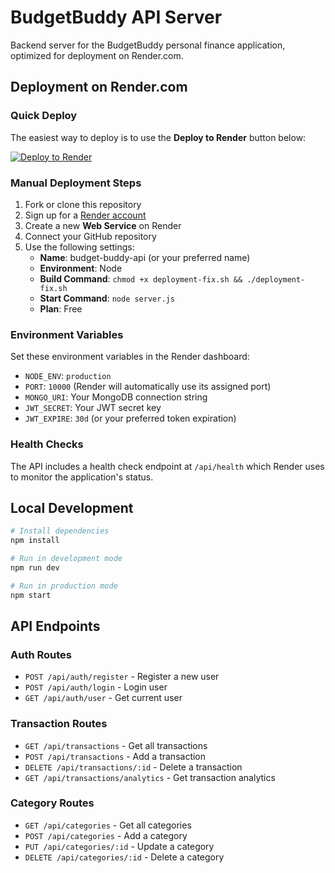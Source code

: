 # BudgetBuddy API Server

Backend server for the BudgetBuddy personal finance application, optimized for deployment on Render.com.

## Deployment on Render.com

### Quick Deploy

The easiest way to deploy is to use the **Deploy to Render** button below:

[![Deploy to Render](https://render.com/images/deploy-to-render-button.svg)](https://render.com/deploy)

### Manual Deployment Steps

1. Fork or clone this repository
2. Sign up for a [Render account](https://render.com)
3. Create a new **Web Service** on Render
4. Connect your GitHub repository
5. Use the following settings:
   - **Name**: budget-buddy-api (or your preferred name)
   - **Environment**: Node
   - **Build Command**: `chmod +x deployment-fix.sh && ./deployment-fix.sh`
   - **Start Command**: `node server.js`
   - **Plan**: Free

### Environment Variables

Set these environment variables in the Render dashboard:

- `NODE_ENV`: `production`
- `PORT`: `10000` (Render will automatically use its assigned port)
- `MONGO_URI`: Your MongoDB connection string
- `JWT_SECRET`: Your JWT secret key
- `JWT_EXPIRE`: `30d` (or your preferred token expiration)

### Health Checks

The API includes a health check endpoint at `/api/health` which Render uses to monitor the application's status.

## Local Development

```bash
# Install dependencies
npm install

# Run in development mode
npm run dev

# Run in production mode
npm start
```

## API Endpoints

### Auth Routes
- `POST /api/auth/register` - Register a new user
- `POST /api/auth/login` - Login user
- `GET /api/auth/user` - Get current user

### Transaction Routes
- `GET /api/transactions` - Get all transactions
- `POST /api/transactions` - Add a transaction
- `DELETE /api/transactions/:id` - Delete a transaction
- `GET /api/transactions/analytics` - Get transaction analytics

### Category Routes
- `GET /api/categories` - Get all categories
- `POST /api/categories` - Add a category
- `PUT /api/categories/:id` - Update a category
- `DELETE /api/categories/:id` - Delete a category 